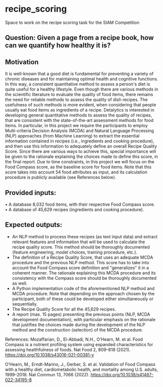 # recipe_scoring
Space to work on the recipe scoring task for the SIAM Competition

## Question: Given a page from a recipe book, how can we quantify how healthy it is?

## Motivation
It is well-known that a good diet is fundamental for preventing a variety of chronic diseases and for maintaining optimal health and cognitive functions. In this way, a consistent quantitative method to assess a person's diet is quite useful for a healthy lifestyle.
Even though there are various methods in the scientific literature to evaluate the quality of food items, there remains the need for reliable methods to assess the quality of dish recipes. The usefulness of such methods is more evident, when considering that people usually eat food items as ingredients of a recipe.
Detalytics is interested in developing general quantitative methods to assess the quality of recipes, that are consistent with the state-of-the-art assessment methods for food items.
In particular, in this project we require the participants to employ Multi-criteria Decision Analysis (MCDA) and Natural Language Processing (NLP) approaches (from Machine Learning) to extract the essential information contained in recipes (i.e., ingredients and cooking procedure), and then use this information to adequately define an overall Recipe Quality Score.
Since there are various ways to achieve this, special importance will be given to the rationale explaining the choices made to define this score, in the final report.
Due to time constraints, in this project we will focus on the Food Compass score, as the baseline score for food items. Note that this score takes into account 54 food attributes as input, and its calculation procedure is publicly available (see References below).

## Provided inputs:
• A database 8,032 food items, with their respective Food Compass score.
• A database of 45,629 recipes (ingredients and cooking procedure).

## Expected outputs:
- An NLP method to process these recipes (as text input data) and extract relevant features and information that will be used to calculate the recipe quality score. This method should be thoroughly documented (feature engineering, model choices, training procedure, etc.).
- The definition of a Recipe Quality Score, that uses an adequate MCDA procedure and the previous NLP method. This score has to take into account the Food Compass score definition and "generalizes" it in a coherent manner. The rationale explaining this MCDA procedure and its consistency with the Compass score should be thoroughly documented as well.
- A Python implementation code of the aforementioned NLP method and MCDA procedure. Note that depending on the approach chosen by the participant, both of these could be developed either simultaneously or sequentially.
- The Recipe Quality Score for all the 45,629 recipes.
- A report (max. 15 pages) presenting the previous points (NLP, MCDA development documentation), with particular emphasis on the rationale that justifies the choices made during the development of the NLP method and the construction (selection) of the MCDA procedure.

References:
Mozaffarian, D., El-Abbadi, N.H., O’Hearn, M. et al. Food Compass is a nutrient profiling system using expanded characteristics for assessing healthfulness of foods. Nat Food 2, 809–818 (2021). https://doi.org/10.1038/s43016-021-00381-y

O’Hearn, M., Erndt-Marino, J., Gerber, S. et al. Validation of Food Compass with a healthy diet, cardiometabolic health, and mortality among U.S. adults, 1999–2018. Nat Commun 13, 7066 (2022). https://doi.org/10.1038/s41467-022-34195-8

